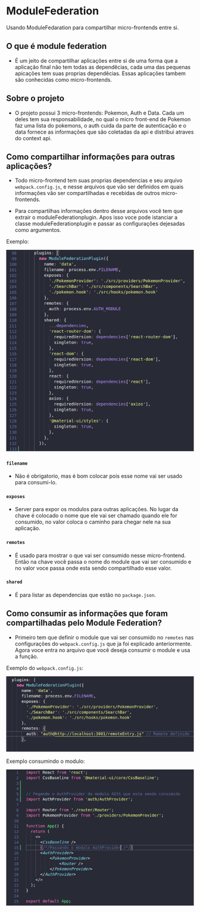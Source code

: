 # ModuleFederation
  
  Usando ModuleFedaration para compartilhar micro-frontends entre si. 

## O que é module federation

- É um jeito de compartilhar aplicações entre si de uma forma que a aplicação final não tem todas as dependêcias, cada uma das pequenas apicações tem suas proprias dependêcias. Essas aplicações tambem são conhecidas como micro-frontends.

## Sobre o projeto

  - O projeto possui 3 micro-frontends: Pokemon, Auth e Data. Cada um deles tem sua responsabilidade, no qual o micro front-end de Pokemon faz uma lista do pokemons, o auth cuida da parte de autenticação e o data fornece as informações que são coletadas da api e distribui atraves do context api.
  
## Como compartilhar informações para outras aplicações?

  - Todo micro-frontend tem suas proprias dependencias e seu arquivo `webpack.config.js`, e nesse arquivos que vão ser definidos em quais informações vão ser compartilhadas e recebidas de outros micro-frontends.
  
  - Para compartilhas informações dentro desse arquivos você tem que extrair o moduleFederationplugin. Apos isso voce pode istanciar a classe moduleFederationplugin e passar as configurações dejesadas como argumentos.
  
  Exemplo: 
    
   <img src="./empFederation.png">
  
 #### `filename`
 
 - Não é obrigatorio, mas é bom colocar pois esse nome vai ser usado para consumi-lo.
      
 #### `exposes`
 
  - Server para expor os modulos para outras aplicações. No lugar da chave é colocado o nome que ele vai ser chamado quando ele for consumido, no valor coloca o caminho para chegar nele na sua aplicação. 
   
 #### `remotes`
 
 - É usado para mostrar o que vai ser consumido nesse micro-frontend. Então na chave você passa o nome do module que vai ser consumido e no valor voce passa onde esta sendo compartilhado esse valor.
 
 #### `shared`

 - É para listar as dependencias que estão no `package.json`.
 
 
 ## Como consumir as informações que foram compartilhadas pelo Module Federation?
 
 - Primeiro tem que definir o module que vai ser consumido no `remotes` nas configurações do `webpack.config.js` que ja foi explicado anteriormente. Agora
 voce entra no arquivo que você deseja consumir o module e usa a função. 
 
  Exemplo do `webpack.config.js`: 
  
   <img src="ExRemote.png">
   
  Exemplo consumindo o modulo: 
  
   <img src="ExConsu.png">
  
